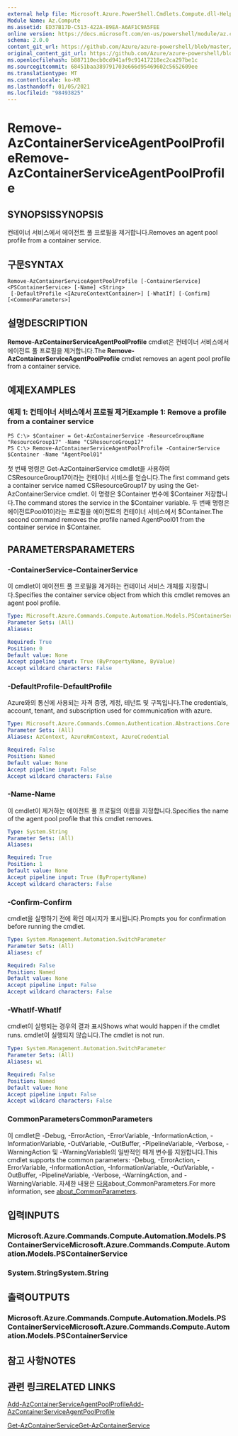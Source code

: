 ```yaml
---
external help file: Microsoft.Azure.PowerShell.Cmdlets.Compute.dll-Help.xml
Module Name: Az.Compute
ms.assetid: ED37B17D-C513-422A-89EA-A6AF1C9A5FEE
online version: https://docs.microsoft.com/en-us/powershell/module/az.compute/remove-azcontainerserviceagentpoolprofile
schema: 2.0.0
content_git_url: https://github.com/Azure/azure-powershell/blob/master/src/Compute/Compute/help/Remove-AzContainerServiceAgentPoolProfile.md
original_content_git_url: https://github.com/Azure/azure-powershell/blob/master/src/Compute/Compute/help/Remove-AzContainerServiceAgentPoolProfile.md
ms.openlocfilehash: b887110ecb0cd941af9c91417218ec2ca297be1c
ms.sourcegitcommit: 68451baa389791703e666d95469602c5652609ee
ms.translationtype: MT
ms.contentlocale: ko-KR
ms.lasthandoff: 01/05/2021
ms.locfileid: "98493825"
---
```

# <span data-ttu-id="926ef-101">Remove-AzContainerServiceAgentPoolProfile</span><span class="sxs-lookup"><span data-stu-id="926ef-101">Remove-AzContainerServiceAgentPoolProfile</span></span>

## <span data-ttu-id="926ef-102">SYNOPSIS</span><span class="sxs-lookup"><span data-stu-id="926ef-102">SYNOPSIS</span></span>
<span data-ttu-id="926ef-103">컨테이너 서비스에서 에이전트 풀 프로필을 제거합니다.</span><span class="sxs-lookup"><span data-stu-id="926ef-103">Removes an agent pool profile from a container service.</span></span>

## <span data-ttu-id="926ef-104">구문</span><span class="sxs-lookup"><span data-stu-id="926ef-104">SYNTAX</span></span>

```
Remove-AzContainerServiceAgentPoolProfile [-ContainerService] <PSContainerService> [-Name] <String>
 [-DefaultProfile <IAzureContextContainer>] [-WhatIf] [-Confirm] [<CommonParameters>]
```

## <span data-ttu-id="926ef-105">설명</span><span class="sxs-lookup"><span data-stu-id="926ef-105">DESCRIPTION</span></span>
<span data-ttu-id="926ef-106">**Remove-AzContainerServiceAgentPoolProfile** cmdlet은 컨테이너 서비스에서 에이전트 풀 프로필을 제거합니다.</span><span class="sxs-lookup"><span data-stu-id="926ef-106">The **Remove-AzContainerServiceAgentPoolProfile** cmdlet removes an agent pool profile from a container service.</span></span>

## <span data-ttu-id="926ef-107">예제</span><span class="sxs-lookup"><span data-stu-id="926ef-107">EXAMPLES</span></span>

### <span data-ttu-id="926ef-108">예제 1: 컨테이너 서비스에서 프로필 제거</span><span class="sxs-lookup"><span data-stu-id="926ef-108">Example 1: Remove a profile from a container service</span></span>
```
PS C:\> $Container = Get-AzContainerService -ResourceGroupName "ResourceGroup17" -Name "CSResourceGroup17" 
PS C:\> Remove-AzContainerServiceAgentPoolProfile -ContainerService $Container -Name "AgentPool01"
```

<span data-ttu-id="926ef-109">첫 번째 명령은 Get-AzContainerService cmdlet을 사용하여 CSResourceGroup17이라는 컨테이너 서비스를 얻습니다.</span><span class="sxs-lookup"><span data-stu-id="926ef-109">The first command gets a container service named CSResourceGroup17 by using the Get-AzContainerService cmdlet.</span></span>
<span data-ttu-id="926ef-110">이 명령은 $Container 변수에 $Container 저장합니다.</span><span class="sxs-lookup"><span data-stu-id="926ef-110">The command stores the service in the $Container variable.</span></span>
<span data-ttu-id="926ef-111">두 번째 명령은 에이전트Pool01이라는 프로필을 에이전트의 컨테이너 서비스에서 $Container.</span><span class="sxs-lookup"><span data-stu-id="926ef-111">The second command removes the profile named AgentPool01 from the container service in $Container.</span></span>

## <span data-ttu-id="926ef-112">PARAMETERS</span><span class="sxs-lookup"><span data-stu-id="926ef-112">PARAMETERS</span></span>

### <span data-ttu-id="926ef-113">-ContainerService</span><span class="sxs-lookup"><span data-stu-id="926ef-113">-ContainerService</span></span>
<span data-ttu-id="926ef-114">이 cmdlet이 에이전트 풀 프로필을 제거하는 컨테이너 서비스 개체를 지정합니다.</span><span class="sxs-lookup"><span data-stu-id="926ef-114">Specifies the container service object from which this cmdlet removes an agent pool profile.</span></span>

```yaml
Type: Microsoft.Azure.Commands.Compute.Automation.Models.PSContainerService
Parameter Sets: (All)
Aliases:

Required: True
Position: 0
Default value: None
Accept pipeline input: True (ByPropertyName, ByValue)
Accept wildcard characters: False
```

### <span data-ttu-id="926ef-115">-DefaultProfile</span><span class="sxs-lookup"><span data-stu-id="926ef-115">-DefaultProfile</span></span>
<span data-ttu-id="926ef-116">Azure와의 통신에 사용되는 자격 증명, 계정, 테넌트 및 구독입니다.</span><span class="sxs-lookup"><span data-stu-id="926ef-116">The credentials, account, tenant, and subscription used for communication with azure.</span></span>

```yaml
Type: Microsoft.Azure.Commands.Common.Authentication.Abstractions.Core.IAzureContextContainer
Parameter Sets: (All)
Aliases: AzContext, AzureRmContext, AzureCredential

Required: False
Position: Named
Default value: None
Accept pipeline input: False
Accept wildcard characters: False
```

### <span data-ttu-id="926ef-117">-Name</span><span class="sxs-lookup"><span data-stu-id="926ef-117">-Name</span></span>
<span data-ttu-id="926ef-118">이 cmdlet이 제거하는 에이전트 풀 프로필의 이름을 지정합니다.</span><span class="sxs-lookup"><span data-stu-id="926ef-118">Specifies the name of the agent pool profile that this cmdlet removes.</span></span>

```yaml
Type: System.String
Parameter Sets: (All)
Aliases:

Required: True
Position: 1
Default value: None
Accept pipeline input: True (ByPropertyName)
Accept wildcard characters: False
```

### <span data-ttu-id="926ef-119">-Confirm</span><span class="sxs-lookup"><span data-stu-id="926ef-119">-Confirm</span></span>
<span data-ttu-id="926ef-120">cmdlet을 실행하기 전에 확인 메시지가 표시됩니다.</span><span class="sxs-lookup"><span data-stu-id="926ef-120">Prompts you for confirmation before running the cmdlet.</span></span>

```yaml
Type: System.Management.Automation.SwitchParameter
Parameter Sets: (All)
Aliases: cf

Required: False
Position: Named
Default value: None
Accept pipeline input: False
Accept wildcard characters: False
```

### <span data-ttu-id="926ef-121">-WhatIf</span><span class="sxs-lookup"><span data-stu-id="926ef-121">-WhatIf</span></span>
<span data-ttu-id="926ef-122">cmdlet이 실행되는 경우의 결과 표시</span><span class="sxs-lookup"><span data-stu-id="926ef-122">Shows what would happen if the cmdlet runs.</span></span> <span data-ttu-id="926ef-123">cmdlet이 실행되지 않습니다.</span><span class="sxs-lookup"><span data-stu-id="926ef-123">The cmdlet is not run.</span></span>

```yaml
Type: System.Management.Automation.SwitchParameter
Parameter Sets: (All)
Aliases: wi

Required: False
Position: Named
Default value: None
Accept pipeline input: False
Accept wildcard characters: False
```

### <span data-ttu-id="926ef-124">CommonParameters</span><span class="sxs-lookup"><span data-stu-id="926ef-124">CommonParameters</span></span>
<span data-ttu-id="926ef-125">이 cmdlet은 -Debug, -ErrorAction, -ErrorVariable, -InformationAction, -InformationVariable, -OutVariable, -OutBuffer, -PipelineVariable, -Verbose, -WarningAction 및 -WarningVariable의 일반적인 매개 변수를 지원합니다.</span><span class="sxs-lookup"><span data-stu-id="926ef-125">This cmdlet supports the common parameters: -Debug, -ErrorAction, -ErrorVariable, -InformationAction, -InformationVariable, -OutVariable, -OutBuffer, -PipelineVariable, -Verbose, -WarningAction, and -WarningVariable.</span></span> <span data-ttu-id="926ef-126">자세한 내용은 [다음](http://go.microsoft.com/fwlink/?LinkID=113216)about_CommonParameters.</span><span class="sxs-lookup"><span data-stu-id="926ef-126">For more information, see [about_CommonParameters](http://go.microsoft.com/fwlink/?LinkID=113216).</span></span>

## <span data-ttu-id="926ef-127">입력</span><span class="sxs-lookup"><span data-stu-id="926ef-127">INPUTS</span></span>

### <span data-ttu-id="926ef-128">Microsoft.Azure.Commands.Compute.Automation.Models.PSContainerService</span><span class="sxs-lookup"><span data-stu-id="926ef-128">Microsoft.Azure.Commands.Compute.Automation.Models.PSContainerService</span></span>

### <span data-ttu-id="926ef-129">System.String</span><span class="sxs-lookup"><span data-stu-id="926ef-129">System.String</span></span>

## <span data-ttu-id="926ef-130">출력</span><span class="sxs-lookup"><span data-stu-id="926ef-130">OUTPUTS</span></span>

### <span data-ttu-id="926ef-131">Microsoft.Azure.Commands.Compute.Automation.Models.PSContainerService</span><span class="sxs-lookup"><span data-stu-id="926ef-131">Microsoft.Azure.Commands.Compute.Automation.Models.PSContainerService</span></span>

## <span data-ttu-id="926ef-132">참고 사항</span><span class="sxs-lookup"><span data-stu-id="926ef-132">NOTES</span></span>

## <span data-ttu-id="926ef-133">관련 링크</span><span class="sxs-lookup"><span data-stu-id="926ef-133">RELATED LINKS</span></span>

[<span data-ttu-id="926ef-134">Add-AzContainerServiceAgentPoolProfile</span><span class="sxs-lookup"><span data-stu-id="926ef-134">Add-AzContainerServiceAgentPoolProfile</span></span>](./Add-AzContainerServiceAgentPoolProfile.md)

[<span data-ttu-id="926ef-135">Get-AzContainerService</span><span class="sxs-lookup"><span data-stu-id="926ef-135">Get-AzContainerService</span></span>](./Get-AzContainerService.md)


